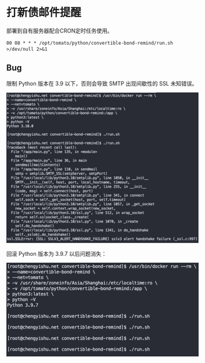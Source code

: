 # 打新债邮件提醒

部署到自有服务器配合CRON定时任务使用。

```shell
00 08 * * * /opt/tomato/python/convertible-bond-remind/run.sh >/dev/null 2>&1
```



## Bug

限制 Python 版本在 3.9 以下，否则会导致 SMTP 出现间歇性的 SSL 未知错误。

![](python-version-bug(1).png)

回滚 Python 版本为 3.9.7 以后问题消失：

![](python-version-bug(2).png)

